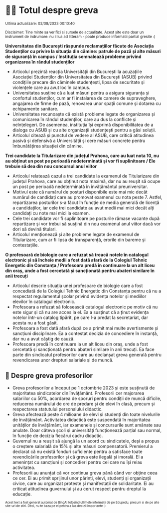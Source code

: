 # 👩‍🏫 Totul despre greva
<sub>Ultima actualizare: 02/08/2023 00:10:40</sub>

<sub>Disclaimer: Tine minte sa verifici si sursele de actualitate. Acest site este doar un instrument de indrumare: nu il lua ad litteram - poate produce informatii partial gresite :)</sub>

**Universitatea din București răspunde reclamațiilor făcute de Asociația Studenților cu privire la situația din cămine: patrule de pază și alte măsuri de siguranță în campus / Instituția semnalează probleme privind organizarea în rândul studenților**

- Articolul prezintă reacția Universității din București la acuzațiile Asociației Studenților din Universitatea din București (ASUB) privind condițiile precare din căminele studențești, lipsa de securitate și violențele care au avut loc în campus.
- Universitatea susține că a luat măsuri pentru a asigura siguranța și confortul studenților, cum ar fi instalarea de camere de supraveghere, angajarea de firme de pază, renovarea unor spații comune și dotarea cu echipamente sanitare.
- Universitatea recunoaște că există probleme legate de organizarea și comunicarea în rândul studenților, care au dus la conflicte și neînțelegeri. De asemenea, instituția își exprimă disponibilitatea de a dialoga cu ASUB și cu alte organizații studențești pentru a găsi soluții.
- Articolul citează și punctul de vedere al ASUB, care critică atitudinea pasivă și defensivă a Universității și cere măsuri concrete pentru îmbunătățirea situației din cămine.

**Trei candidate la Titularizare din județul Prahova, care au luat nota 10, nu au obținut un post pe perioadă nedeterminată și vor fi suplinitoare / Ele trebuie să dea din nou concursul anul viitor**

- Articolul relatează cazul a trei candidate la examenul de Titularizare din județul Prahova, care au obținut nota maximă, dar nu au reușit să ocupe un post pe perioadă nedeterminată în învățământul preuniversitar.
- Motivul este că numărul de posturi disponibile este mai mic decât numărul de candidați care au promovat examenul cu nota peste 7. Astfel, repartizarea posturilor s-a făcut în funcție de media generală de licență a candidaților, iar cele trei candidate au avut medii mai mici decât alți candidați cu note mai mici la examen.
- Cele trei candidate vor fi suplinitoare pe posturile rămase vacante după repartizare și vor trebui să susțină din nou examenul anul viitor dacă vor dori să devină titulari.
- Articolul menționează și alte probleme legate de examenul de Titularizare, cum ar fi lipsa de transparență, erorile din bareme și contestațiile.

**O profesoară de biologie care a refuzat să treacă notele în catalogul electronic și să încheie medii a fost dată afară de la Colegiul Tehnic Energetic din Constanța / Profesoara predă în continuare la un alt liceu din oraș, unde a fost cercetată și sancționată pentru abateri similare în anii trecuți**

- Articolul descrie situația unei profesoare de biologie care a fost concediată de la Colegiul Tehnic Energetic din Constanța pentru că nu a respectat regulamentul școlar privind evidența notelor și mediilor elevilor în catalogul electronic.
- Profesoara a refuzat să folosească catalogul electronic pe motiv că nu este sigur și că nu are acces la el. Ea a susținut că a ținut evidența notelor într-un catalog tipărit, pe care l-a predat la secretariat, dar acesta nu a fost găsit.
- Profesoara a fost dată afară după ce a primit mai multe avertismente și sancțiuni disciplinare. Ea a contestat decizia de concediere în instanță, dar nu a avut câștig de cauză.
- Profesoara predă în continuare la un alt liceu din oraș, unde a fost cercetată și sancționată pentru abateri similare în anii trecuți. Ea face parte din sindicatul profesorilor care au declanșat greva generală pentru revendicarea unor drepturi salariale și de muncă.

## 🏫 Despre greva profesorilor

- Greva profesorilor a început pe 1 octombrie 2023 și este susținută de majoritatea sindicatelor din învățământ. Profesorii cer majorarea salariilor cu 50%, acordarea de sporuri pentru condiții de muncă dificile, reducerea numărului de ore de predare și de elevi în clasă, precum și respectarea statutului personalului didactic.
- Greva afectează peste 4 milioane de elevi și studenți din toate nivelurile de învățământ. Activitatea didactică este suspendată în majoritatea unităților de învățământ, iar examenele și concursurile sunt amânate sau anulate. Doar câteva școli și universități funcționează parțial sau normal, în funcție de decizia fiecărui cadru didactic.
- Guvernul nu a reușit să ajungă la un acord cu sindicatele, deși a propus o creștere salarială de 15% și alte măsuri compensatorii. Premierul a declarat că nu există fonduri suficiente pentru a satisface toate revendicările profesorilor și că greva este ilegală și imorală. El a amenințat cu sancțiuni și concedieri pentru cei care nu își reiau activitatea.
- Profesorii au anunțat că vor continua greva până când vor obține ceea ce cer. Ei au primit sprijinul unor părinți, elevi, studenți și organizații civice, care au organizat proteste și manifestații de solidaritate. Ei au criticat atitudinea guvernului și au cerut respect pentru dreptul la educație.


<sub><sub>Acest text a fost generat automat de BingAI folosind ultimele informatii de pe Edupedu, precum si de pe alte site-uri de stiri. Deci, nu te baza pe el pentru a lua decizii importante :)</sub></sub>